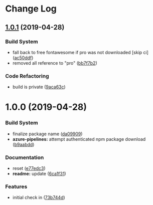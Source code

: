 # Change Log

## [1.0.1](https://github.com/spmeesseman/extjs-pkg-fontawesome/compare/v1.0.0...v1.0.1) (2019-04-28)


### Build System

* fall back to free fontawesome if pro was not  downloaded [skip ci] ([ac50ddf](https://github.com/spmeesseman/extjs-pkg-fontawesome/commit/ac50ddf))
* removed all reference to "pro" ([bb7f7b2](https://github.com/spmeesseman/extjs-pkg-fontawesome/commit/bb7f7b2))


### Code Refactoring

* build is private ([9aca63c](https://github.com/spmeesseman/extjs-pkg-fontawesome/commit/9aca63c))

# 1.0.0 (2019-04-28)


### Build System

* finalize package name ([da09909](https://github.com/spmeesseman/extjs-pkg-fontawesome/commit/da09909))
* **azure-pipelines:** attempt authenticated npm package download ([b9aabdd](https://github.com/spmeesseman/extjs-pkg-fontawesome/commit/b9aabdd))


### Documentation

* reset ([e77edc3](https://github.com/spmeesseman/extjs-pkg-fontawesome/commit/e77edc3))
* **readme:** update ([6ca1f31](https://github.com/spmeesseman/extjs-pkg-fontawesome/commit/6ca1f31))


### Features

* initial check in ([73b744d](https://github.com/spmeesseman/extjs-pkg-fontawesome/commit/73b744d))

